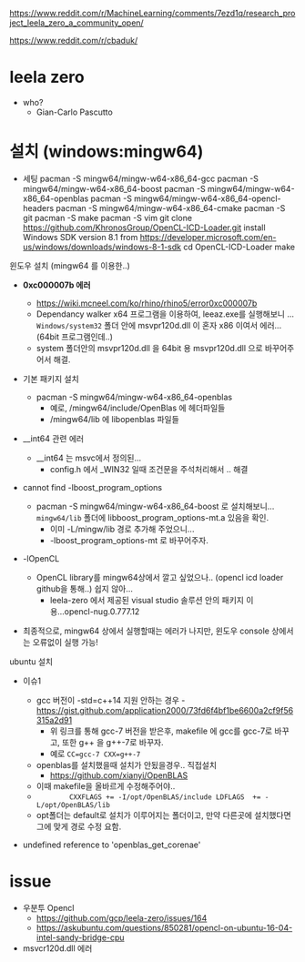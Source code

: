 https://www.reddit.com/r/MachineLearning/comments/7ezd1q/research_project_leela_zero_a_community_open/

https://www.reddit.com/r/cbaduk/


# leela zero
- who?
  - Gian-Carlo Pascutto

# 설치 (windows:mingw64)
- 세팅
pacman -S mingw64/mingw-w64-x86_64-gcc
 pacman -S mingw64/mingw-w64-x86_64-boost
 pacman -S mingw64/mingw-w64-x86_64-openblas
 pacman -S mingw64/mingw-w64-x86_64-opencl-headers
 pacman -S mingw64/mingw-w64-x86_64-cmake
 pacman -S git
  pacman -S make
  pacman -S vim
git clone https://github.com/KhronosGroup/OpenCL-ICD-Loader.git
install Windows SDK version 8.1 from https://developer.microsoft.com/en-us/windows/downloads/windows-8-1-sdk
cd OpenCL-ICD-Loader
 make

윈도우 설치 (mingw64 를 이용한..)
- **0xc000007b 에러**
  - https://wiki.mcneel.com/ko/rhino/rhino5/error0xc000007b
  - Dependancy walker x64 프로그램을 이용하여, leeaz.exe를 실행해보니 ... `Windows/system32` 폴더 안에 msvpr120d.dll 이 혼자 x86 이여서 에러... (64bit 프로그램인데..)
  - system 폴더안의 msvpr120d.dll 을 64bit 용 msvpr120d.dll 으로 바꾸어주어서 해결.

- 기본 패키지 설치
  - pacman -S mingw64/mingw-w64-x86_64-openblas
    - 예로, /mingw64/include/OpenBlas 에 헤더파일들
    - /mingw64/lib 에 libopenblas 파일들
- __int64 관련 에러
  - __int64 는 msvc에서 정의된...
    - config.h 에서 _WIN32 일때 조건문을 주석처리해서 .. 해결
- cannot find -lboost_program_options
  - pacman -S mingw64/mingw-w64-x86_64-boost 로 설치해보니...  `mingw64/lib` 폴더에 libboost_program_options-mt.a 있음을 확인.
    - 이미 -L/mingw/lib 경로 추가해 주었으니...
    - -lboost_program_options-mt 로 바꾸어주자.
- -lOpenCL
  - OpenCL library를 mingw64상에서 깔고 싶었으나.. (opencl icd loader github을 통해..) 쉽지 않아...
    - leela-zero 에서 제공된 visual studio 솔루션 안의 패키지 이용...opencl-nug.0.777.12
- 최종적으로, mingw64 상에서 실행할때는 에러가 나지만, 윈도우 console 상에서는 오류없이 실행 가능!

ubuntu 설치
- 이슈1
  - gcc 버전이 -std=c++14 지원 안하는 경우
    -https://gist.github.com/application2000/73fd6f4bf1be6600a2cf9f56315a2d91
    - 위 링크를 통해 gcc-7 버전을 받은후, makefile 에 gcc를 gcc-7로 바꾸고, 또한 g++ 을 g++-7로 바꾸자.
    - 예로 `CC=gcc-7 CXX=g++-7`
  - openblas를 설치했을때 설치가 안됬을경우.. 직접설치
    - https://github.com/xianyi/OpenBLAS
  - 이때 makefile을 올바르게 수정해주어야..
  - `        CXXFLAGS += -I/opt/OpenBLAS/include
        LDFLAGS  += -L/opt/OpenBLAS/lib`
  - opt폴더는 default로 설치가 이루어지는 폴더이고, 만약 다른곳에 설치했다면 그에 맞게 경로 수정 요함.


- undefined reference to 'openblas_get_corenae'

# issue
  - 우분투 Opencl
    - https://github.com/gcp/leela-zero/issues/164
    - https://askubuntu.com/questions/850281/opencl-on-ubuntu-16-04-intel-sandy-bridge-cpu
  - msvcr120d.dll 에러
